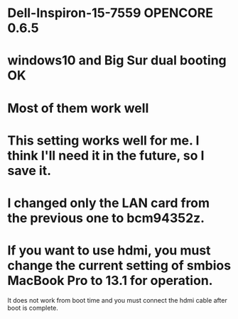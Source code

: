 # Dell-Inspiron-15-7559 OPENCORE 0.6.5
# windows10 and Big Sur dual booting OK
# Most of them work well
# This setting works well for me. I think I'll need it in the future, so I save it.
# I changed only the LAN card from the previous one to bcm94352z.
# If you want to use hdmi, you must change the current setting of smbios MacBook Pro to 13.1 for operation.
It does not work from boot time and you must connect the hdmi cable after boot is complete.
